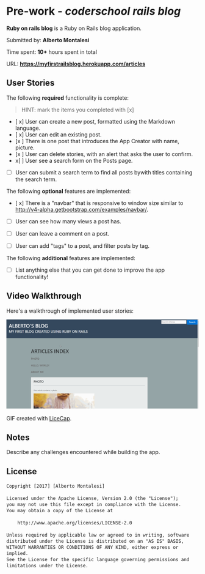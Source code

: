# Pre-work - *coderschool rails blog*



**Ruby on rails blog** is a Ruby on Rails blog application.

Submitted by: **Alberto Montalesi**

Time spent: **10+** hours spent in total

URL: **https://myfirstrailsblog.herokuapp.com/articles**

## User Stories

The following **required** functionality is complete:

> HINT: mark the items you completed with [x]

* [ x] User can create a new post, formatted using the Markdown language.
* [ x] User can edit an existing post.
* [x ] There is one post that introduces the App Creator with name, picture.
* [x ] User can delete stories, with an alert that asks the user to confirm.
* x[ ] User see a search form on the Posts page.
* [ ] User can submit a search term to find all posts bywith titles containing the search term.

The following **optional** features are implemented:
* [ x] There is a "navbar" that is responsive to window size similar to http://v4-alpha.getbootstrap.com/examples/navbar/. 
* [ ] User can see how many views a post has. 
* [ ] User can leave a comment on a post.
* [ ] User can add "tags" to a post, and filter posts by tag. 


The following **additional** features are implemented:

- [ ] List anything else that you can get done to improve the app functionality!

## Video Walkthrough 

Here's a walkthrough of implemented user stories:

![Video Walkthrough](walkthrough.gif)

GIF created with [LiceCap](http://www.cockos.com/licecap/).

## Notes

Describe any challenges encountered while building the app.

## License

    Copyright [2017] [Alberto Montalesi]

    Licensed under the Apache License, Version 2.0 (the "License");
    you may not use this file except in compliance with the License.
    You may obtain a copy of the License at

        http://www.apache.org/licenses/LICENSE-2.0

    Unless required by applicable law or agreed to in writing, software
    distributed under the License is distributed on an "AS IS" BASIS,
    WITHOUT WARRANTIES OR CONDITIONS OF ANY KIND, either express or implied.
    See the License for the specific language governing permissions and
    limitations under the License.
